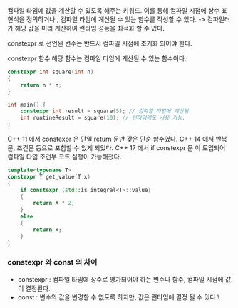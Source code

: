 컴파일 타임에 값을 계산할 수 있도록 해주는 키워드.
이를 통해 컴파일 시점에 상수 표현식을 정의하거나 , 컴파일 타임에 계산될 수 있는 함수를 작성할 수 있다.
-> 컴파일러가 해당 값을 미리 계산하여 런타임 성능을 최적화 할 수 있다.

constexpr 로 선언된 변수는 반드시 컴파일 시점에 초기화 되어야 한다.

constexpr 함수 해당 함수는 컴파일 타임에 계산될 수 있는 함수이다.
```c++
constexpr int square(int n)
{
	return n * n;
}

int main() {
	constexpr int result = square(5); // 컴파일 타임에 계산됨
	int runtineResult = square(10); // 런타임에도 사용 가능.
}
```

C++ 11 에서 constexpr 은 단일 return 문만 갖은 단순 함수였다.
C++ 14 에서 반복문, 조건문 등으로 포함할 수 있게 되었다.
C++ 17 에서 if constexpr 문 이 도입되어 컴파일 타임 조건부 코드 실행이 가능해졌다.
```c++
template<typename T>
constexpr T get_value(T x)
{
	if constexpr (std::is_integral<T>::value)
	{
		return X * 2;
	}
	else
	{
		return x;
	}
}
```

### constexpr 와 const 의 차이

- constexpr : 컴파일 타임에 상수로 평가되어야 하는 변수나 함수, 컴파일 시점에 값이 결정된다.
- const : 변수의 값을 변경할 수 없도록 하지만, 값은 런타임에 결정 될 수 있다.\